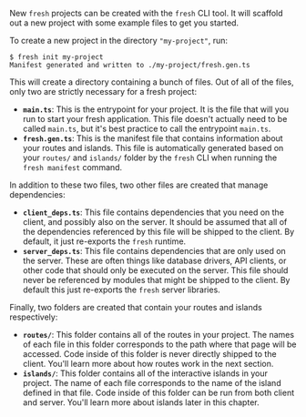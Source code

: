 New `fresh` projects can be created with the `fresh` CLI tool. It will scaffold
out a new project with some example files to get you started.

To create a new project in the directory `"my-project"`, run:

```
$ fresh init my-project
Manifest generated and written to ./my-project/fresh.gen.ts
```

This will create a directory containing a bunch of files. Out of all of the
files, only two are strictly necessary for a fresh project:

- **`main.ts`**: This is the entrypoint for your project. It is the file that
  will you run to start your fresh application. This file doesn't actually need
  to be called `main.ts`, but it's best practice to call the entrypoint
  `main.ts`.
- **`fresh.gen.ts`**: This is the manifest file that contains information about
  your routes and islands. This file is automatically generated based on your
  `routes/` and `islands/` folder by the `fresh` CLI when running the
  `fresh manifest` command.

In addition to these two files, two other files are created that manage
dependencies:

- **`client_deps.ts`**: This file contains dependencies that you need on the
  client, and possibly also on the server. It should be assumed that all of the
  dependencies referenced by this file will be shipped to the client. By
  default, it just re-exports the `fresh` runtime.
- **`server_deps.ts`**: This file contains dependencies that are only used on
  the server. These are often things like database drivers, API clients, or
  other code that should only be executed on the server. This file should never
  be referenced by modules that might be shipped to the client. By default this
  just re-exports the `fresh` server libraries.

Finally, two folders are created that contain your routes and islands
respectively:

- **`routes/`**: This folder contains all of the routes in your project. The
  names of each file in this folder corresponds to the path where that page will
  be accessed. Code inside of this folder is never directly shipped to the
  client. You'll learn more about how routes work in the next section.
- **`islands/`**: This folder contains all of the interactive islands in your
  project. The name of each file corresponds to the name of the island defined
  in that file. Code inside of this folder can be run from both client and
  server. You'll learn more about islands later in this chapter.
